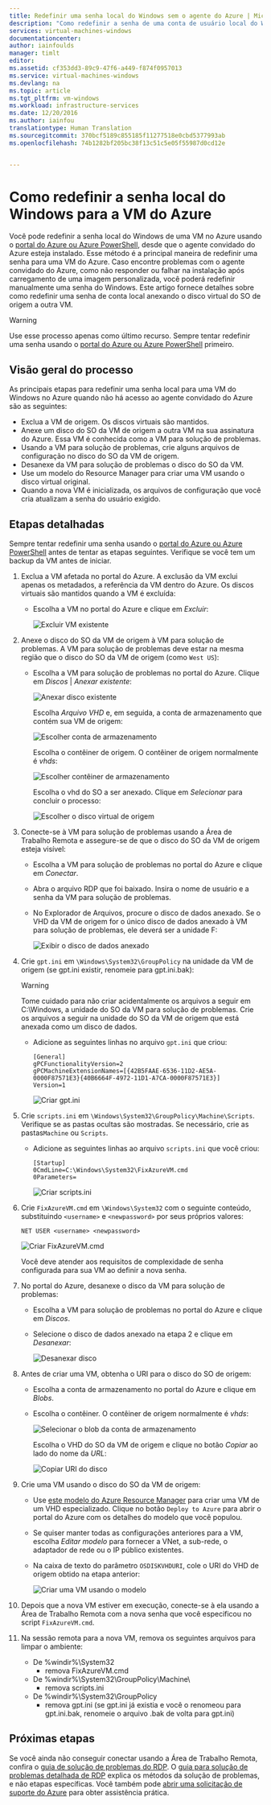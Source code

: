 ```yaml
---
title: Redefinir uma senha local do Windows sem o agente do Azure | Microsoft Docs
description: "Como redefinir a senha de uma conta de usuário local do Windows quando o agente convidado do Azure não estiver instalado ou funcionando em uma VM"
services: virtual-machines-windows
documentationcenter: 
author: iainfoulds
manager: timlt
editor: 
ms.assetid: cf353dd3-89c9-47f6-a449-f874f0957013
ms.service: virtual-machines-windows
ms.devlang: na
ms.topic: article
ms.tgt_pltfrm: vm-windows
ms.workload: infrastructure-services
ms.date: 12/20/2016
ms.author: iainfou
translationtype: Human Translation
ms.sourcegitcommit: 370bcf5189c855185f11277518e0cbd5377993ab
ms.openlocfilehash: 74b1282bf205bc38f13c51c5e05f55987d0cd12e


---
```

# <a name="how-to-reset-local-windows-password-for-azure-vm"></a>Como redefinir a senha local do Windows para a VM do Azure
Você pode redefinir a senha local do Windows de uma VM no Azure usando o [portal do Azure ou Azure PowerShell](virtual-machines-windows-reset-rdp.md?toc=%2fazure%2fvirtual-machines%2fwindows%2ftoc.json), desde que o agente convidado do Azure esteja instalado. Esse método é a principal maneira de redefinir uma senha para uma VM do Azure. Caso encontre problemas com o agente convidado do Azure, como não responder ou falhar na instalação após carregamento de uma imagem personalizada, você poderá redefinir manualmente uma senha do Windows. Este artigo fornece detalhes sobre como redefinir uma senha de conta local anexando o disco virtual do SO de origem a outra VM. 

> [!WARNING]
> Use esse processo apenas como último recurso. Sempre tentar redefinir uma senha usando o [portal do Azure ou Azure PowerShell](virtual-machines-windows-reset-rdp.md?toc=%2fazure%2fvirtual-machines%2fwindows%2ftoc.json) primeiro.
> 
> 

## <a name="overview-of-the-process"></a>Visão geral do processo
As principais etapas para redefinir uma senha local para uma VM do Windows no Azure quando não há acesso ao agente convidado do Azure são as seguintes:

* Exclua a VM de origem. Os discos virtuais são mantidos.
* Anexe um disco do SO da VM de origem a outra VM na sua assinatura do Azure. Essa VM é conhecida como a VM para solução de problemas.
* Usando a VM para solução de problemas, crie alguns arquivos de configuração no disco do SO da VM de origem.
* Desanexe da VM para solução de problemas o disco do SO da VM.
* Use um modelo do Resource Manager para criar uma VM usando o disco virtual original.
* Quando a nova VM é inicializada, os arquivos de configuração que você cria atualizam a senha do usuário exigido.

## <a name="detailed-steps"></a>Etapas detalhadas
Sempre tentar redefinir uma senha usando o [portal do Azure ou Azure PowerShell](virtual-machines-windows-reset-rdp.md?toc=%2fazure%2fvirtual-machines%2fwindows%2ftoc.json) antes de tentar as etapas seguintes. Verifique se você tem um backup da VM antes de iniciar. 

1. Exclua a VM afetada no portal do Azure. A exclusão da VM exclui apenas os metadados, a referência da VM dentro do Azure. Os discos virtuais são mantidos quando a VM é excluída:
   
   * Escolha a VM no portal do Azure e clique em *Excluir*:
     
     ![Excluir VM existente](./media/virtual-machines-windows-reset-local-password-without-guest-agent/delete_vm.png)
2. Anexe o disco do SO da VM de origem à VM para solução de problemas. A VM para solução de problemas deve estar na mesma região que o disco do SO da VM de origem (como `West US`):
   
   * Escolha a VM para solução de problemas no portal do Azure. Clique em *Discos* | *Anexar existente*:
     
     ![Anexar disco existente](./media/virtual-machines-windows-reset-local-password-without-guest-agent/disks_attach_existing.png)
     
     Escolha *Arquivo VHD* e, em seguida, a conta de armazenamento que contém sua VM de origem:
     
     ![Escolher conta de armazenamento](./media/virtual-machines-windows-reset-local-password-without-guest-agent/disks_select_storageaccount.PNG)
     
     Escolha o contêiner de origem. O contêiner de origem normalmente é *vhds*:
     
     ![Escolher contêiner de armazenamento](./media/virtual-machines-windows-reset-local-password-without-guest-agent/disks_select_container.png)
     
     Escolha o vhd do SO a ser anexado. Clique em *Selecionar* para concluir o processo:
     
     ![Escolher o disco virtual de origem](./media/virtual-machines-windows-reset-local-password-without-guest-agent/disks_select_source_vhd.png)
3. Conecte-se à VM para solução de problemas usando a Área de Trabalho Remota e assegure-se de que o disco do SO da VM de origem esteja visível:
   
   * Escolha a VM para solução de problemas no portal do Azure e clique em *Conectar*.
   * Abra o arquivo RDP que foi baixado. Insira o nome de usuário e a senha da VM para solução de problemas.
   * No Explorador de Arquivos, procure o disco de dados anexado. Se o VHD da VM de origem for o único disco de dados anexado à VM para solução de problemas, ele deverá ser a unidade F:
     
     ![Exibir o disco de dados anexado](./media/virtual-machines-windows-reset-local-password-without-guest-agent/troubleshooting_vm_fileexplorer.png)
4. Crie `gpt.ini` em `\Windows\System32\GroupPolicy` na unidade da VM de origem (se gpt.ini existir, renomeie para gpt.ini.bak):
   
   > [!WARNING]
   > Tome cuidado para não criar acidentalmente os arquivos a seguir em C:\Windows, a unidade do SO da VM para solução de problemas. Crie os arquivos a seguir na unidade do SO da VM de origem que está anexada como um disco de dados.
   > 
   > 
   
   * Adicione as seguintes linhas no arquivo `gpt.ini` que criou:
     
     ```
     [General]
     gPCFunctionalityVersion=2
     gPCMachineExtensionNames=[{42B5FAAE-6536-11D2-AE5A-0000F87571E3}{40B6664F-4972-11D1-A7CA-0000F87571E3}]
     Version=1
     ```
     
     ![Criar gpt.ini](./media/virtual-machines-windows-reset-local-password-without-guest-agent/create_gpt_ini.png)
5. Crie `scripts.ini` em `\Windows\System32\GroupPolicy\Machine\Scripts`. Verifique se as pastas ocultas são mostradas. Se necessário, crie as pastas`Machine` ou `Scripts`.
   
   * Adicione as seguintes linhas ao arquivo `scripts.ini` que você criou:
     
     ```
     [Startup]
     0CmdLine=C:\Windows\System32\FixAzureVM.cmd
     0Parameters=
     ```
     
     ![Criar scripts.ini](./media/virtual-machines-windows-reset-local-password-without-guest-agent/create_scripts_ini.png)
6. Crie `FixAzureVM.cmd` em `\Windows\System32` com o seguinte conteúdo, substituindo `<username>` e `<newpassword>` por seus próprios valores:
   
    ```
    NET USER <username> <newpassword>
    ```
   
    ![Criar FixAzureVM.cmd](./media/virtual-machines-windows-reset-local-password-without-guest-agent/create_fixazure_cmd.png)
   
    Você deve atender aos requisitos de complexidade de senha configurada para sua VM ao definir a nova senha.
7. No portal do Azure, desanexe o disco da VM para solução de problemas:
   
   * Escolha a VM para solução de problemas no portal do Azure e clique em *Discos*.
   * Selecione o disco de dados anexado na etapa 2 e clique em *Desanexar*:
     
     ![Desanexar disco](./media/virtual-machines-windows-reset-local-password-without-guest-agent/detach_disk.png)
8. Antes de criar uma VM, obtenha o URI para o disco do SO de origem:
   
   * Escolha a conta de armazenamento no portal do Azure e clique em *Blobs*.
   * Escolha o contêiner. O contêiner de origem normalmente é *vhds*:
     
     ![Selecionar o blob da conta de armazenamento](./media/virtual-machines-windows-reset-local-password-without-guest-agent/select_storage_details.png)
     
     Escolha o VHD do SO da VM de origem e clique no botão *Copiar* ao lado do nome da *URL*:
     
     ![Copiar URI do disco](./media/virtual-machines-windows-reset-local-password-without-guest-agent/copy_source_vhd_uri.png)
9. Crie uma VM usando o disco do SO da VM de origem:
   
   * Use [este modelo do Azure Resource Manager](https://github.com/Azure/azure-quickstart-templates/tree/master/201-vm-specialized-vhd) para criar uma VM de um VHD especializado. Clique no botão `Deploy to Azure` para abrir o portal do Azure com os detalhes do modelo que você populou.
   * Se quiser manter todas as configurações anteriores para a VM, escolha *Editar modelo* para fornecer a VNet, a sub-rede, o adaptador de rede ou o IP público existentes.
   * Na caixa de texto do parâmetro `OSDISKVHDURI`, cole o URI do VHD de origem obtido na etapa anterior:
     
     ![Criar uma VM usando o modelo](./media/virtual-machines-windows-reset-local-password-without-guest-agent/create_new_vm_from_template.png)
10. Depois que a nova VM estiver em execução, conecte-se à ela usando a Área de Trabalho Remota com a nova senha que você especificou no script `FixAzureVM.cmd`.
11. Na sessão remota para a nova VM, remova os seguintes arquivos para limpar o ambiente:
    
    * De %windir%\System32
      * remova FixAzureVM.cmd
    * De %windir%\System32\GroupPolicy\Machine\
      * remova scripts.ini
    * De %windir%\System32\GroupPolicy
      * remova gpt.ini (se gpt.ini já existia e você o renomeou para gpt.ini.bak, renomeie o arquivo .bak de volta para gpt.ini)

## <a name="next-steps"></a>Próximas etapas
Se você ainda não conseguir conectar usando a Área de Trabalho Remota, confira o [guia de solução de problemas do RDP](virtual-machines-windows-troubleshoot-rdp-connection.md?toc=%2fazure%2fvirtual-machines%2fwindows%2ftoc.json). O [guia para solução de problemas detalhada de RDP](virtual-machines-windows-detailed-troubleshoot-rdp.md?toc=%2fazure%2fvirtual-machines%2fwindows%2ftoc.json) explica os métodos da solução de problemas, e não etapas específicas. Você também pode [abrir uma solicitação de suporte do Azure](https://azure.microsoft.com/support/options/) para obter assistência prática.




<!--HONumber=Dec16_HO3-->


